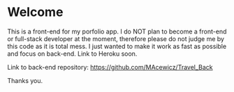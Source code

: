 # Welcome
This is a front-end for my porfolio app. I do NOT plan to become a front-end or full-stack developer at the moment, therefore please
do not judge me by this code as it is total mess. I just wanted to make it work as fast as possible and focus on back-end.
Link to Heroku soon.

Link to back-end repository:
https://github.com/MAcewicz/Travel_Back

Thanks you.
